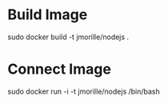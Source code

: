 # Build Image
sudo docker build -t jmorille/nodejs .

 # Connect Image
sudo docker run -i -t jmorille/nodejs /bin/bash